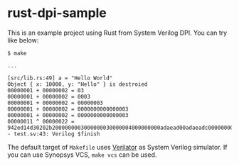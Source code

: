 # rust-dpi-sample

This is an example project using Rust from System Verilog DPI.
You can try like below:

```console
$ make

...

[src/lib.rs:49] a = "Hello World"
Object { x: 10000, y: "Hello" } is destroied
00000001 + 00000002 = 03
00000001 + 00000002 = 0003
00000001 + 00000002 = 00000003
00000001 + 00000002 = 0000000000000003
00000001 + 00000002 = 0000000000000003
00000011 ^ 00000022 = 942ed14d30202b2000000003000000030000004000000000adaead00adaeadc00000000000000000000000000000000000000000000000000000000000000033
- test.sv:43: Verilog $finish
```

The default target of `Makefile` uses [Verilator](https://www.veripool.org/wiki/verilator) as System Verilog simulator.
If you can use Synopsys VCS, `make vcs` can be used.
